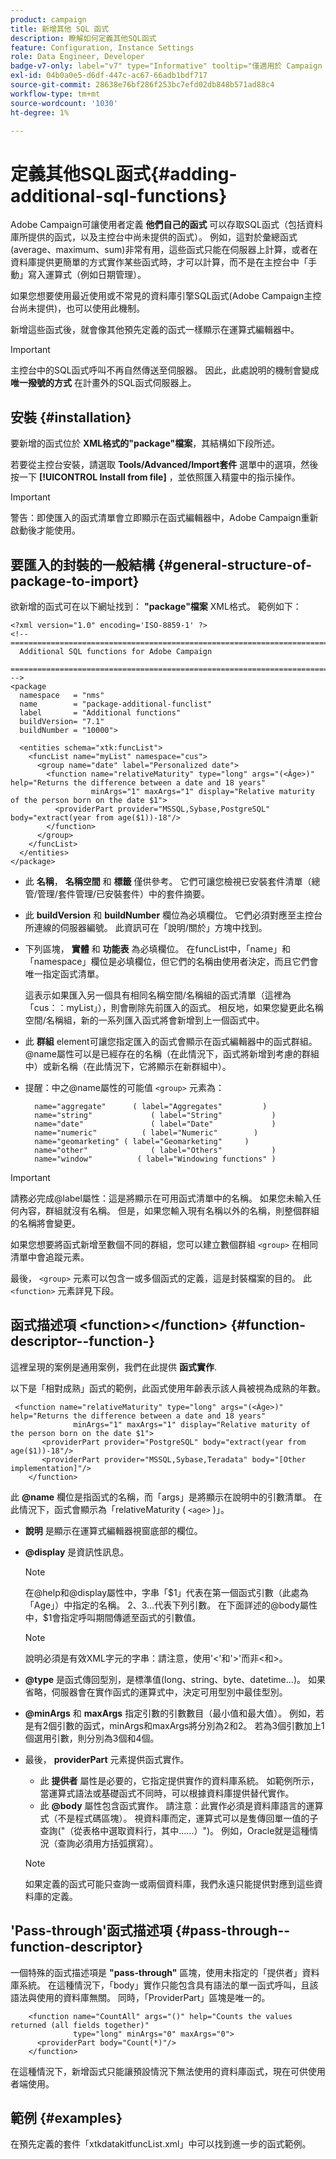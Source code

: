 ```yaml
---
product: campaign
title: 新增其他 SQL 函式
description: 瞭解如何定義其他SQL函式
feature: Configuration, Instance Settings
role: Data Engineer, Developer
badge-v7-only: label="v7" type="Informative" tooltip="僅適用於 Campaign Classic v7"
exl-id: 04b0a0e5-d6df-447c-ac67-66adb1bdf717
source-git-commit: 28638e76bf286f253bc7efd02db848b571ad88c4
workflow-type: tm+mt
source-wordcount: '1030'
ht-degree: 1%

---
```


# 定義其他SQL函式{#adding-additional-sql-functions}

Adobe Campaign可讓使用者定義 **他們自己的函式** 可以存取SQL函式（包括資料庫所提供的函式，以及主控台中尚未提供的函式）。 例如，這對於彙總函式(average、maximum、sum)非常有用，這些函式只能在伺服器上計算，或者在資料庫提供更簡單的方式實作某些函式時，才可以計算，而不是在主控台中「手動」寫入運算式（例如日期管理）。

如果您想要使用最近使用或不常見的資料庫引擎SQL函式(Adobe Campaign主控台尚未提供)，也可以使用此機制。

新增這些函式後，就會像其他預先定義的函式一樣顯示在運算式編輯器中。

>[!IMPORTANT]
>
>主控台中的SQL函式呼叫不再自然傳送至伺服器。 因此，此處說明的機制會變成 **唯一撥號的方式** 在計畫外的SQL函式伺服器上。

## 安裝 {#installation}

要新增的函式位於 **XML格式的&quot;package&quot;檔案**，其結構如下段所述。

若要從主控台安裝，請選取 **Tools/Advanced/Import套件** 選單中的選項，然後按一下 **[!UICONTROL Install from file]** ，並依照匯入精靈中的指示操作。

>[!IMPORTANT]
>
>警告：即使匯入的函式清單會立即顯示在函式編輯器中，Adobe Campaign重新啟動後才能使用。

## 要匯入的封裝的一般結構 {#general-structure-of-package-to-import}

欲新增的函式可在以下網址找到： **&quot;package&quot;檔案** XML格式。 範例如下：

```
<?xml version="1.0" encoding='ISO-8859-1' ?>
<!-- ===========================================================================
  Additional SQL functions for Adobe Campaign
  ========================================================================== -->
<package
  namespace   = "nms"
  name        = "package-additional-funclist"
  label       = "Additional functions"
  buildVersion= "7.1"
  buildNumber = "10000">

  <entities schema="xtk:funcList">
    <funcList name="myList" namespace="cus">
      <group name="date" label="Personalized date">
        <function name="relativeMaturity" type="long" args="(<Âge>)" help="Returns the difference between a date and 18 years"
                  minArgs="1" maxArgs="1" display="Relative maturity of the person born on the date $1">
          <providerPart provider="MSSQL,Sybase,PostgreSQL" body="extract(year from age($1))-18"/>
        </function>
      </group>
    </funcList>
  </entities>
</package>
```

* 此 **名稱**， **名稱空間** 和 **標籤** 僅供參考。 它們可讓您檢視已安裝套件清單（總管/管理/套件管理/已安裝套件）中的套件摘要。
* 此 **buildVersion** 和 **buildNumber** 欄位為必填欄位。 它們必須對應至主控台所連線的伺服器編號。 此資訊可在「說明/關於」方塊中找到。
* 下列區塊， **實體** 和 **功能表** 為必填欄位。 在funcList中，「name」和「namespace」欄位是必填欄位，但它們的名稱由使用者決定，而且它們會唯一指定函式清單。

  這表示如果匯入另一個具有相同名稱空間/名稱組的函式清單（這裡為「cus：：myList」），則會刪除先前匯入的函式。 相反地，如果您變更此名稱空間/名稱組，新的一系列匯入函式將會新增到上一個函式中。

* 此 **群組** element可讓您指定匯入的函式會顯示在函式編輯器中的函式群組。 @name屬性可以是已經存在的名稱（在此情況下，函式將新增到考慮的群組中）或新名稱（在此情況下，它將顯示在新群組中）。
* 提醒：中之@name屬性的可能值 `<group>` 元素為：

  ```
    name="aggregate"      ( label="Aggregates"         )
    name="string"             ( label="String"           )
    name="date"               ( label="Date"             )
    name="numeric"          ( label="Numeric"        )
    name="geomarketing" ( label="Geomarketing"     )
    name="other"              ( label="Others"           )
    name="window"          ( label="Windowing functions" )
  ```

>[!IMPORTANT]
>
>請務必完成@label屬性：這是將顯示在可用函式清單中的名稱。 如果您未輸入任何內容，群組就沒有名稱。 但是，如果您輸入現有名稱以外的名稱，則整個群組的名稱將會變更。

如果您想要將函式新增至數個不同的群組，您可以建立數個群組 `<group>`  在相同清單中會追蹤元素。

最後， `<group>` 元素可以包含一或多個函式的定義，這是封裝檔案的目的。 此  `<function>`   元素詳見下段。

## 函式描述項 &lt;function>&lt;/function> {#function-descriptor--function-}

這裡呈現的案例是通用案例，我們在此提供 **函式實作**.

以下是「相對成熟」函式的範例，此函式使用年齡表示該人員被視為成熟的年數。

```
 <function name="relativeMaturity" type="long" args="(<Âge>)" help="Returns the difference between a date and 18 years"
              minArgs="1" maxArgs="1" display="Relative maturity of the person born on the date $1">
       <providerPart provider="PostgreSQL" body="extract(year from age($1))-18"/>
       <providerPart provider="MSSQL,Sybase,Teradata" body="[Other implementation]"/>
    </function>
```

此 **@name** 欄位是指函式的名稱，而「args」是將顯示在說明中的引數清單。 在此情況下，函式會顯示為「relativeMaturity ( `<age>` )」。

* **說明** 是顯示在運算式編輯器視窗底部的欄位。
* **@display** 是資訊性訊息。

  >[!NOTE]
  >
  >在@help和@display屬性中，字串「$1」代表在第一個函式引數（此處為「Age」）中指定的名稱。 $2、$3...代表下列引數。 在下面詳述的@body屬性中，$1會指定呼叫期間傳遞至函式的引數值。

  >[!NOTE]
  >
  >說明必須是有效XML字元的字串：請注意，使用&#39;&lt;&#39;和&#39;>&#39;而非&lt;和>。

* **@type** 是函式傳回型別，是標準值(long、string、byte、datetime...)。 如果省略，伺服器會在實作函式的運算式中，決定可用型別中最佳型別。
* **@minArgs** 和 **maxArgs** 指定引數的引數數目（最小值和最大值）。 例如，若是有2個引數的函式，minArgs和maxArgs將分別為2和2。 若為3個引數加上1個選用引數，則分別為3個和4個。
* 最後， **providerPart** 元素提供函式實作。

   * 此 **提供者** 屬性是必要的，它指定提供實作的資料庫系統。 如範例所示，當運算式語法或基礎函式不同時，可以根據資料庫提供替代實作。
   * 此 **@body** 屬性包含函式實作。 請注意：此實作必須是資料庫語言的運算式（不是程式碼區塊）。 視資料庫而定，運算式可以是隻傳回單一值的子查詢(&quot;（從表格中選取資料行，其中……）&quot;)。 例如，Oracle就是這種情況（查詢必須用方括弧撰寫）。

  >[!NOTE]
  >
  >如果定義的函式可能只查詢一或兩個資料庫，我們永遠只能提供對應到這些資料庫的定義。

## &#39;Pass-through&#39;函式描述項 {#pass-through--function-descriptor}

一個特殊的函式描述項是 **&quot;pass-through&quot;** 區塊，使用未指定的「提供者」資料庫系統。 在這種情況下，「body」實作只能包含具有語法的單一函式呼叫，且該語法與使用的資料庫無關。 同時，「ProviderPart」區塊是唯一的。

```
    <function name="CountAll" args="()" help="Counts the values returned (all fields together)"
              type="long" minArgs="0" maxArgs="0">
      <providerPart body="Count(*)"/>
    </function>
```

在這種情況下，新增函式只能讓預設情況下無法使用的資料庫函式，現在可供使用者端使用。

## 範例 {#examples}

在預先定義的套件「xtkdatakitfuncList.xml」中可以找到進一步的函式範例。
